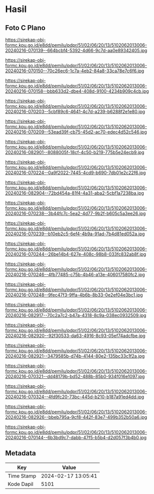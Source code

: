 # Hasil

## Foto C Plano

https://sirekap-obj-formc.kpu.go.id/e8dd/pemilu/pdpr/51/02/06/20/13/5102062013006-20240216-070139--664bcbf4-5392-4d66-9c7d-aa0e89342405.jpg

https://sirekap-obj-formc.kpu.go.id/e8dd/pemilu/pdpr/51/02/06/20/13/5102062013006-20240216-070150--70c26ec6-1c7a-4eb2-84a8-33ca78e7c6f6.jpg

https://sirekap-obj-formc.kpu.go.id/e8dd/pemilu/pdpr/51/02/06/20/13/5102062013006-20240216-070158--bbb633d2-dbe4-408d-9100-4234b909c4cb.jpg

https://sirekap-obj-formc.kpu.go.id/e8dd/pemilu/pdpr/51/02/06/20/13/5102062013006-20240216-070203--5cbf89c6-4641-4c7d-a239-b6288f2e1e80.jpg

https://sirekap-obj-formc.kpu.go.id/e8dd/pemilu/pdpr/51/02/06/20/13/5102062013006-20240216-070209--53ead39f-cb75-45d2-ac70-edec4d52c546.jpg

https://sirekap-obj-formc.kpu.go.id/e8dd/pemilu/pdpr/51/02/06/20/13/5102062013006-20240216-082901--8088005f-18cf-4c50-b219-775b5e24ecb9.jpg

https://sirekap-obj-formc.kpu.go.id/e8dd/pemilu/pdpr/51/02/06/20/13/5102062013006-20240216-070224--0a9f2022-7445-4cd9-b690-7db01e2c22f6.jpg

https://sirekap-obj-formc.kpu.go.id/e8dd/pemilu/pdpr/51/02/06/20/13/5102062013006-20240216-082904--72bd454a-81f4-4a31-aba2-5cbf1a7238ba.jpg

https://sirekap-obj-formc.kpu.go.id/e8dd/pemilu/pdpr/51/02/06/20/13/5102062013006-20240216-070238--3b44fc7c-5ea2-4d77-9b2f-b605c5a3ee26.jpg

https://sirekap-obj-formc.kpu.go.id/e8dd/pemilu/pdpr/51/02/06/20/13/5102062013006-20240216-070239--b10eb2c5-6ef4-4b9a-91ad-7b4d81ed052a.jpg

https://sirekap-obj-formc.kpu.go.id/e8dd/pemilu/pdpr/51/02/06/20/13/5102062013006-20240216-070244--26be14b4-627e-408c-98b8-033fc832ab8f.jpg

https://sirekap-obj-formc.kpu.go.id/e8dd/pemilu/pdpr/51/02/06/20/13/5102062013006-20240216-070246--4fb77485-c75b-4b46-a13e-406017580fc2.jpg

https://sirekap-obj-formc.kpu.go.id/e8dd/pemilu/pdpr/51/02/06/20/13/5102062013006-20240216-070248--9fec47f3-9ffa-4b6b-8b33-0e2ef04e3bc1.jpg

https://sirekap-obj-formc.kpu.go.id/e8dd/pemilu/pdpr/51/02/06/20/13/5102062013006-20240216-082917--70c2a7c2-b47a-4318-8c9a-038ec0932509.jpg

https://sirekap-obj-formc.kpu.go.id/e8dd/pemilu/pdpr/51/02/06/20/13/5102062013006-20240216-082920--92f30533-da63-4916-8c93-05ef74adcfbe.jpg

https://sirekap-obj-formc.kpu.go.id/e8dd/pemilu/pdpr/51/02/06/20/13/5102062013006-20240216-082921--3479585b-d74b-4144-80e2-135bc33c1f2a.jpg

https://sirekap-obj-formc.kpu.go.id/e8dd/pemilu/pdpr/51/02/06/20/13/5102062013006-20240216-070321--dd48179b-bd52-488b-85b0-934f016e1097.jpg

https://sirekap-obj-formc.kpu.go.id/e8dd/pemilu/pdpr/51/02/06/20/13/5102062013006-20240216-070324--4fd9fc20-73bc-445d-b210-b187a91ed4dd.jpg

https://sirekap-obj-formc.kpu.go.id/e8dd/pemilu/pdpr/51/02/06/20/13/5102062013006-20240216-082926--bbeb795a-9cf8-442f-83e7-499b352b50a6.jpg

https://sirekap-obj-formc.kpu.go.id/e8dd/pemilu/pdpr/51/02/06/20/13/5102062013006-20240216-070144--6b3bd9c7-dabb-47f5-b5b4-d2d057f3b4b0.jpg


## Metadata

| Key        | Value               |
| ---------- | ------------------- |
| Time Stamp | 2024-02-17 13:05:41 |
| Kode Dapil | 5101                |



